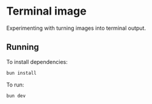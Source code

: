 # Terminal image

Experimenting with turning images into terminal output.

## Running

To install dependencies:

```bash
bun install
```

To run:

```bash
bun dev
```
